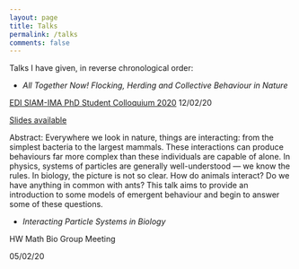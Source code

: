 ```yaml
---
layout: page
title: Talks
permalink: /talks
comments: false
---
```


Talks I have given, in reverse chronological order:

  - *All Together Now! Flocking, Herding and Collective Behaviour in Nature*

  [EDI SIAM-IMA PhD Student Colloquium 2020](http://www.maxwell.ac.uk/siam-ima/PhDcolloquium2020.html)
  12/02/20

  [Slides available](https://tom271.github.io/Slides/SIAMColloq2020/#/)

  Abstract:
    Everywhere we look in nature, things are interacting: from the simplest bacteria to the largest mammals. These interactions can produce behaviours far more complex than these individuals are capable of alone. In physics, systems of particles are generally well-understood — we know the rules. In biology, the picture is not so clear. How do animals interact? Do we have anything in common with ants? This talk aims to provide an introduction to some models of emergent behaviour and begin to answer some of these questions.

  - *Interacting Particle Systems in Biology*

  HW Math Bio Group Meeting

  05/02/20
